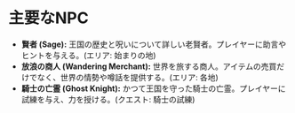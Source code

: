 # 主要なNPC

- **賢者 (Sage):** 王国の歴史と呪いについて詳しい老賢者。プレイヤーに助言やヒントを与える。(エリア: 始まりの地)
- **放浪の商人 (Wandering Merchant):** 世界を旅する商人。アイテムの売買だけでなく、世界の情勢や噂話を提供する。(エリア: 各地)
- **騎士の亡霊 (Ghost Knight):** かつて王国を守った騎士の亡霊。プレイヤーに試練を与え、力を授ける。(クエスト: 騎士の試練)
